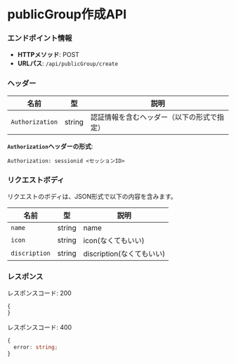 # publicGroup作成API

### エンドポイント情報

- **HTTPメソッド**: POST
- **URLパス**: `/api/publicGroup/create`

### ヘッダー

| 名前            | 型     | 説明                                       |
| --------------- | ------ | ------------------------------------------ |
| `Authorization` | string | 認証情報を含むヘッダー（以下の形式で指定） |

**`Authorization`ヘッダーの形式**:

```
Authorization: sessionid <セッションID>
```

### リクエストボディ

リクエストのボディは、JSON形式で以下の内容を含みます。

| 名前          | 型     | 説明                      |
| ------------- | ------ | ------------------------- |
| `name`        | string | name                      |
| `icon`        | string | icon(なくてもいい)        |
| `discription` | string | discription(なくてもいい) |

### レスポンス

レスポンスコード: 200

```ts
{
}
```

レスポンスコード: 400

```ts
{
  error: string;
}
```
